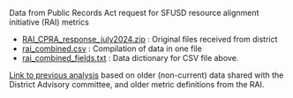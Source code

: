 Data from Public Records Act request for SFUSD resource alignment initiative (RAI) metrics

- [RAI_CPRA_response_july2024.zip](RAI_CPRA_response_july2024.zip) : Original files received from district
- [rai_combined.csv](rai_combined.csv) : Compilation of data in one file
- [rai_combined_fields.txt](rai_combined_fields.txt) : Data dictionary for CSV file above.


[Link to previous analysis](sfusd_rai_comments.html) based on older (non-current) data shared with the District Advisory committee, and older metric definitions from the RAI.
